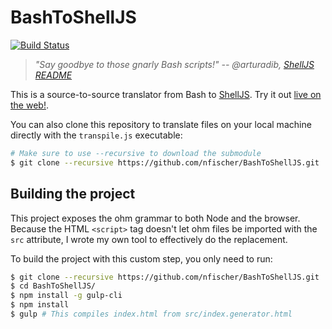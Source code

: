 BashToShellJS
=============

[![Build Status](https://travis-ci.org/nfischer/BashToShellJS.svg?branch=master)](https://travis-ci.org/nfischer/BashToShellJS)

> *"Say goodbye to those gnarly Bash scripts!"
> -- @arturadib, [ShellJS
> README](https://github.com/shelljs/shelljs#shelljs---unix-shell-commands-for-nodejs)*

This is a source-to-source translator from Bash to
[ShellJS](https://github.com/shelljs/shelljs). Try it out [live on the
web!](https://nfischer.github.io/BashToShellJS/).

You can also clone this repository to translate files on your local machine
directly with the `transpile.js` executable:

```Bash
# Make sure to use --recursive to download the submodule
$ git clone --recursive https://github.com/nfischer/BashToShellJS.git
```

Building the project
--------------------

This project exposes the ohm grammar to both Node and the browser. Because the
HTML `<script>` tag doesn't let ohm files be imported with the `src` attribute,
I wrote my own tool to effectively do the replacement.

To build the project with this custom step, you only need to run:

```Bash
$ git clone --recursive https://github.com/nfischer/BashToShellJS.git
$ cd BashToShellJS/
$ npm install -g gulp-cli
$ npm install
$ gulp # This compiles index.html from src/index.generator.html
```
